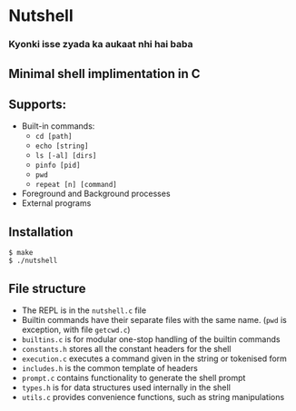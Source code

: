 # Nutshell

### Kyonki isse zyada ka aukaat nhi hai baba

## Minimal shell implimentation in C

## Supports:

- Built-in commands:
  - `cd [path]`
  - `echo [string]`
  - `ls [-al] [dirs]`
  - `pinfo [pid]`
  - `pwd`
  - `repeat [n] [command]`
- Foreground and Background processes
- External programs

## Installation

```shell
$ make
$ ./nutshell
```

## File structure

- The REPL is in the `nutshell.c` file
- Builtin commands have their separate files with the same name. (`pwd` is exception, with file `getcwd.c`)
- `builtins.c` is for modular one-stop handling of the builtin commands
- `constants.h` stores all the constant headers for the shell
- `execution.c` executes a command given in the string or tokenised form
- `includes.h` is the common template of headers
- `prompt.c` contains functionality to generate the shell prompt
- `types.h` is for data structures used internally in the shell
- `utils.c` provides convenience functions, such as string manipulations
